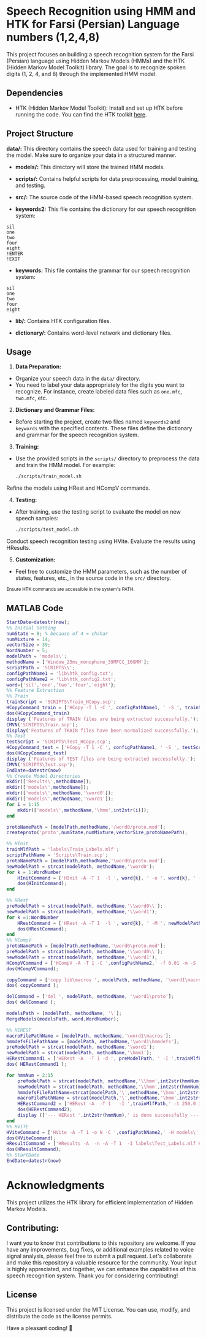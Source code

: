 # Speech Recognition using HMM and HTK for Farsi (Persian) Language numbers (1,2,4,8)

This project focuses on building a speech recognition system for the Farsi (Persian) language using Hidden Markov Models (HMMs) and the HTK (Hidden Markov Model Toolkit) library. The goal is to recognize spoken digits (1, 2, 4, and 8) through the implemented HMM model.

## Dependencies
- HTK (Hidden Markov Model Toolkit): Install and set up HTK before running the code. You can find the HTK toolkit [here](http://htk.eng.cam.ac.uk/).

## Project Structure

**data/:** This directory contains the speech data used for training and testing the model. Make sure to organize your data in a structured manner.

- **models/:** This directory will store the trained HMM models.

- **scripts/:** Contains helpful scripts for data preprocessing, model training, and testing.

- **src/:** The source code of the HMM-based speech recognition system.

- **keywords2:** This file contains the dictionary for our speech recognition system:
```
sil
one
two
four
eight
!ENTER
!EXIT
```
- **keywords:** This file contains the grammar for our speech recognition system:
```
sil
one
two
four
eight
```

- **lib/:** Contains HTK configuration files.

- **dictionary/:** Contains word-level network and dictionary files.

## Usage

1. **Data Preparation:**
  - Organize your speech data in the `data/` directory.
  - You need to label your data appropriately for the digits you want to recognize. For instance, create labeled data files such as `one.mfc`, `two.mfc`, etc.

2. **Dictionary and Grammar Files:**
  - Before starting the project, create two files named `keywords2` and `keywords` with the specified contents. These files define the dictionary and grammar for the speech recognition system.

3. **Training:**
  - Use the provided scripts in the `scripts/` directory to preprocess the data and train the HMM model. For example:
      ```bash
      ./scripts/train_model.sh
      ```
Refine the models using HRest and HCompV commands.
      

4. **Testing:**
  - After training, use the testing script to evaluate the model on new speech samples:
      ```bash
      ./scripts/test_model.sh
      ```
Conduct speech recognition testing using HVite.
Evaluate the results using HResults.


5. **Customization:**
  - Feel free to customize the HMM parameters, such as the number of states, features, etc., in the source code in the `src/` directory.


<sub> Ensure HTK commands are accessible in the system's PATH. </sub>


## MATLAB Code

```Matlab
StartDate=datestr(now);
%% Initial Setting
numState = 8; % because of 4 = chahar 
numMixture = 14;
vectorSize = 39;
WordNumber = 5; 
modelPath = 'models\';
methodName = ['Window_25ms_monophone_39MFCC_16GMM'];
scriptPath = 'SCRIPTS\\';
configPathName1 = 'lib\htk_config.txt'; 
configPathName2 = 'lib\htk_config2.txt'; 
word={'sil','one','two','four','eight'};
%% Feature Extraction
%% Train
trainScript = 'SCRIPTS\Train_HCopy.scp';
HCopyCommand_train = ['HCopy -T 1 -C ', configPathName1, ' -S ', trainScript ];
dos(HCopyCommand_train)
display ('Features of TRAIN files are being extracted successfully.');
CMVN('SCRIPTS\Train.scp');
display('Features of TRAIN files have been normalized successfully.');
%% Test
testScript = 'SCRIPTS\Test_HCopy.scp';
HCopyCommand_test = ['HCopy -T 1 -C ', configPathName1, ' -S ', testScript ];
dos(HCopyCommand_test)
display ('Features of TEST files are being extracted successfully.');
CMVN('SCRIPTS\Test.scp');
EndDate=datestr(now)
%% Create Model Directories
mkdir(['Results\',methodName]);
mkdir(['models\',methodName]);
mkdir(['models\',methodName,'\word0']);
mkdir(['models\',methodName,'\word1']);
for i = 1:15
    mkdir(['models\',methodName,'\hmm',int2str(i)]);
end

protoNamePath = [modelPath,methodName,'/word0/proto.mod'];
createproto('proto',numState,numMixture,vectorSize,protoNamePath);

%% HInit
trainMlfPath = 'labels\Train_Labels.mlf';
scriptPathName = 'Scripts\Train.scp';
protoNamePath = [modelPath,methodName,'\word0\proto.mod'];
newModelPath = strcat(modelPath, methodName,'\word0');
for k = 1:WordNumber
    HInitCommand = ['HInit -A -T 1  -l ', word{k}, ' -o ', word{k}, ' -M ', newModelPath,' -I ',trainMlfPath,' -S ', scriptPathName, ' ', protoNamePath];
    dos(HInitCommand);
end

%% HRest
preModelPath = strcat(modelPath, methodName,'\\word0\\');
newModelPath = strcat(modelPath, methodName,'\\word1');
for k =1:WordNumber
    HRestCommand = ['HRest -A -T 1  -l ', word{k}, ' -M ', newModelPath,' -I ',trainMlfPath,' -S ', scriptPathName,' ', preModelPath, word{k} ];
    dos(HRestCommand);
end
%% HCompV
protoNamePath = [modelPath,methodName,'\word0\proto.mod'];
preModelPath = strcat(modelPath, methodName,'\\word0\\');
newModelPath = strcat(modelPath, methodName,'\\word1');
HCompVCommand = ['HCompV -A -T 1 -C ',configPathName2,' -f 0.01 -m -S ', scriptPathName, ' -M ', newModelPath, ' -I ',trainMlfPath,' ', protoNamePath];
dos(HCompVCommand);

copyCommand = ['copy lib\macros ', modelPath, methodName, '\word1\macros'];
dos( copyCommand );

delCommand = ['del ', modelPath, methodName, '\word1\proto'];
dos( delCommand );

modelsPath = [modelPath, methodName, '\'];
MergeModels(modelsPath, word,WordNumber);

%% HEREST
macroFilePathName = [modelPath, methodName,'\word1\macros'];
hmmdefsFilePathName = [modelPath, methodName,'\word1\hmmdefs'];
preModelPath = strcat(modelPath, methodName,'\word1');
newModelPath = strcat(modelPath, methodName,'\hmm1');
HERestCommand1 = ['HERest -A  -T 1 -d ', preModelPath, ' -I ',trainMlfPath,' -t 250.0 150.0 1000.0 -S ', scriptPathName,' -H ', macroFilePathName, ' -H ',hmmdefsFilePathName, ' -M ', newModelPath, ' Keywords '];
dos( HERestCommand1 );

for hmmNum = 2:15
    preModelPath = strcat(modelPath, methodName,'\\hmm',int2str(hmmNum-1));
    newModelPath = strcat(modelPath, methodName,'\\hmm',int2str(hmmNum));
    hmmdefsFilePathName=strcat(modelPath,'\',methodName,'\hmm',int2str(hmmNum-1),'\hmmdefs');
    macroFilePathName = strcat(modelPath,'\',methodName,'\hmm',int2str(hmmNum-1),'\macros');
    HERestCommand2 = ['HERest -A  -T 1   -I ',trainMlfPath,' -t 250.0 150.0 1000.0 -S ', scriptPathName, ' -H ', macroFilePathName, ' -H ', hmmdefsFilePathName, ' -M  ', newModelPath, ' Keywords '];
    dos(HERestCommand2);
    display (['--- HERest ',int2str(hmmNum),' is done successfully ---'])
end
%% HVITE 
HViteCommand = ['HVite -A -T 1 -o N -C ',configPathName2,' -H models\', methodName,'\hmm15\hmmdefs -S SCRIPTS\Test.scp -i Results\', methodName,'\WordLevel_recout.mlf -w dictionary\wordNet -s ' num2str(1) ' -p ' num2str(-120) ' dictionary\wordDict Keywords > Results\', methodName,'\WordLevel_hvite.log']
dos(HViteCommand);
HResultCommand = ['HResults -A  -n -A -T 1  -I labels\Test_Labels.mlf Keywords Results\', methodName,'\WordLevel_recout.mlf >> Results\',methodName,'\WordLevel_hresult.txt']
dos(HResultCommand); 
%% StartDate
EndDate=datestr(now)

```
#  Acknowledgments
This project utilizes the HTK library for efficient implementation of Hidden Markov Models.

## Contributing:

I want you to know that contributions to this repository are welcome. If you have any improvements, bug fixes, or additional examples related to voice signal analysis, please feel free to submit a pull request. Let's collaborate and make this repository a valuable resource for the community. Your input is highly appreciated, and together, we can enhance the capabilities of this speech recognition system. Thank you for considering contributing!

## License
This project is licensed under the MIT License. You can use, modify, and distribute the code as the license permits.

Have a pleasant coding! 👾



